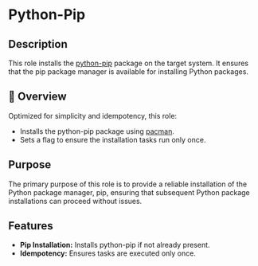 # Python-Pip

## Description

This role installs the [python-pip](https://en.wikipedia.org/wiki/Pip_(package_manager)) package on the target system. It ensures that the pip package manager is available for installing Python packages.

## 📌 Overview

Optimized for simplicity and idempotency, this role:
- Installs the python-pip package using [pacman](https://wiki.archlinux.org/title/Pacman).
- Sets a flag to ensure the installation tasks run only once.

## Purpose

The primary purpose of this role is to provide a reliable installation of the Python package manager, pip, ensuring that subsequent Python package installations can proceed without issues.

## Features

- **Pip Installation:** Installs python-pip if not already present.
- **Idempotency:** Ensures tasks are executed only once.
